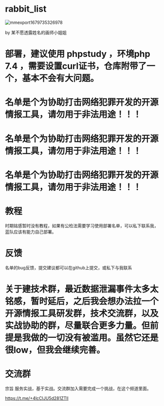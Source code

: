 # rabbit_list
![mmexport1679735326978](https://user-images.githubusercontent.com/43908812/227708265-8259a756-90b9-4b8b-92b8-777054266f19.jpg)

by 某不愿透露姓名的画师小姐姐

# 部署，建议使用 phpstudy ，环境php 7.4 ，需要设置curl证书，仓库附带了一个，基本不会有大问题。

# 名单是个为协助打击网络犯罪开发的开源情报工具，请勿用于非法用途！！！

# 名单是个为协助打击网络犯罪开发的开源情报工具，请勿用于非法用途！！！

# 名单是个为协助打击网络犯罪开发的开源情报工具，请勿用于非法用途！！！

# 教程 

时期铭感暂时没有教程，如果有公检法需要学习使用部署名单，可以私下联系我，蓝队应该有能力自己部署。

# 反馈 

名单的bug反馈，提交建议都可以在github上提交，或私下与我联系

# 关于建技术群，最近数据泄漏事件太多太铭感，暂时延后，之后我会想办法拉一个开源情报工具研发群，技术交流群，以及实战协助的群，尽量联合更多力量。但前提是我做的一切没有被滥用。虽然它还是很low，但我会继续完善。

# 交流群

宗旨 服务实战，基于实战。交流群加入需要完成一个挑战，在这个频道里面。

https://t.me/+4lcCIJU5d281ZTll

